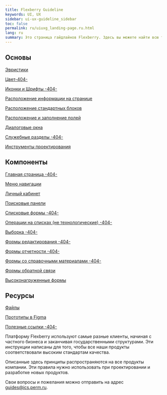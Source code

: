 ```yaml
---
title: Flexberry Guideline
keywords: UI, UX
sidebar: ui-ux-guideline_sidebar
toc: false
permalink: ru/uiuxg_landing-page.ru.html
lang: ru
summary: Это страница гайдлайнов Flexberry. Здесь вы можете найти всю теоретическую и практическую информацию, которая поможет вам понять дизайн-систему нашей платформы.
---
```


## Основы

[Эвристики](uiuxg_heuristics.ru.md)

[Цвет-404-](../../../404.md)

[Иконки и Шрифты -404-](../../../404.md)

[Расположение информации на странице](uiuxg_information_composition.ru.md)

[Расположение стандартных блоков](uiuxg_elements_location.ru.md)

[Расположение и заполнение полей](uiuxg_fields_location_and_fill.ru.md)

[Диалоговые окна](uiuxg_dialog_with_a_system.ru.md)

[Служебные разделы -404-](../../../404.md)

[Инструменты проектирования](uiux_prototyping_tools.ru.md)

## Компоненты

[Главная страница -404-](../../../404.md)

[Меню навигации](uiuxg_sitemap.ru.md)

[Личный кабинет](uiuxg_lk.ru.md)

[Поисковые панели](uiuxg_search.ru.md)

[Списковые формы -404-](../../../404.md)

[Операции на списках (не технологические) -404-](../../../404.md)

[Выборка -404-](../../../404.md)

[Формы редактирования -404-](../../../404.md)

[Формы отчетности -404-](../../../404.md)

[Формы со справочными материалами -404-](../../../404.md)

[Формы обратной связи](uiuxg_feedback_form.ru.md)

[Высоконагруженные формы](uiuxg_complex_forms.ru.md)

## Ресурсы

[Файлы](uiuxg_files.ru.md)

[Прототипы в Figma](../../../404.md)

[Полезные ссылки -404-](../../../404.md)

Платформу Flexberry используют самые разные клиенты, начиная с частного бизнеса и заканчивая государственными структурами. Эти инструкции написаны для того, чтобы все наши продукты соответствовали высоким стандартам качества.

Описанные здесь принципы распространяются на все продукты компании. Эти правила нужно использовать при проектировании и разработке новых продуктов.

Свои вопросы и пожелания можно отправить на адрес guides@ics.perm.ru.
